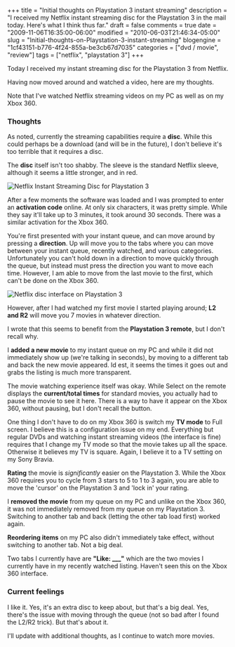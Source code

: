 +++
title = "Initial thoughts on Playstation 3 instant streaming"
description = "I received my Netflix instant streaming disc for the Playstation 3 in the mail today. Here's what I think thus far."
draft = false
comments = true
date = "2009-11-06T16:35:00-06:00"
modified = "2010-06-03T21:46:34-05:00"
slug = "Initial-thoughts-on-Playstation-3-instant-streaming"
blogengine = "1cf43151-b776-4f24-855a-be3cb67d7035"
categories = ["dvd / movie", "review"]
tags = ["netflix", "playstation 3"]
+++

<p>Today I received my instant streaming disc for the Playstation 3 from Netflix.</p>
<p>Having now moved around and watched a video, here are my thoughts.</p>
<div class="note">
<p>Note that I've watched Netflix streaming videos on my PC as well as on my Xbox 360.</p>
</div>
<h3>Thoughts</h3>
<p>As noted, currently the streaming capabilities require a <strong>disc</strong>. While this could perhaps be a download (and will be in the future), I don't believe it's too terrible that it requires a disc.</p>
<p>The <strong>disc</strong> itself isn't too shabby. The sleeve is the standard Netflix sleeve, although it seems a little stronger, and in red.</p>
<p><img title="Netflix Instant Streaming Disc for Playstation 3" src="http://media.jamesrskemp.com/graphics/misc/NetflixPlaystation3Disc.jpg" alt="Netflix Instant Streaming Disc for Playstation 3" /></p>
<p>After a few moments the software was loaded and I was prompted to enter an <strong>activation code</strong> online. At only six characters, it was pretty simple. While they say it'll take up to 3 minutes, it took around 30 seconds. There was a similar activation for the Xbox 360.</p>
<p>You're first presented with your instant queue, and can move around by pressing a <strong>direction</strong>. Up will move you to the tabs where you can move between your instant queue, recently watched, and various categories. Unfortunately you can't hold down in a direction to move quickly through the queue, but instead must press the direction you want to move each time. However, I am able to move from the last movie to the first, which can't be done on the Xbox 360.</p>
<p><img title="Netflix disc interface on Playstation 3" src="http://media.jamesrskemp.com/graphics/misc/NetflixPlaystation3Interface.jpg" alt="Netflix disc interface on Playstation 3" /></p>
<p>However, after I had watched my first movie I started playing around; <strong>L2 and R2</strong> will move you 7 movies in whatever direction.</p>
<p>I wrote that this seems to benefit from the <strong>Playstation 3 remote</strong>, but I don't recall why.</p>
<p>I <strong>added a new movie</strong> to my instant queue&nbsp;on my PC&nbsp;and while it did not immediately show up (we're talking in seconds), by moving to a different tab and back the new movie appeared. Id est, it seems the times it goes out and grabs the listing is much more transparent.</p>
<p>The movie watching experience itself was okay. While Select on the remote displays the <strong>current/total times</strong> for standard movies, you actually had to pause the movie to see it here. There is a way to have it appear on the Xbox 360, without pausing, but I don't recall the button.</p>
<p>One thing I don't have to do on my Xbox 360 is switch my <strong>TV mode</strong> to Full screen. I believe this is a configuration issue on my end. Everything but regular DVDs and watching instant streaming videos (the interface is fine) requires that I change my TV mode so that the movie takes up all the space. Otherwise it believes my&nbsp;TV is square. Again, I believe it to a TV setting on my Sony Bravia.</p>
<p><strong>Rating</strong> the movie is <em>significantly</em> easier on the Playstation 3. While the Xbox 360 requires you to cycle from 3 stars to 5 to 1 to 3 again, you are able to move the 'cursor' on the Playstation 3 and 'lock in' your rating.</p>
<p>I <strong>removed the movie</strong> from my queue on my PC and unlike on the Xbox 360, it&nbsp;was not immediately removed from my queue on my Playstation 3. Switching to another tab&nbsp;and back (letting the other tab load first) worked again.</p>
<p><strong>Reordering&nbsp;items</strong> on my PC also didn't immediately take effect, without switching to another tab. Not a big deal.</p>
<p>Two tabs I currently have are <strong>"Like: ___"</strong> which are the two movies I currently have in my recently watched listing. Haven't seen this on the Xbox 360 interface.</p>
<h3>Current feelings</h3>
<p>I like it. Yes, it's an extra disc to keep about, but that's a big deal. Yes, there's the issue with moving through the queue (not so bad after I found the L2/R2 trick). But that's about it.</p>
<p>I'll update with additional thoughts, as&nbsp;I continue to watch more movies.</p>
